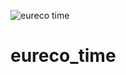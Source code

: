 ![eureco time](https://github.com/kumagallium/eureco_time/workflows/Eureco%20Time%20Action/badge.svg)

# eureco_time
